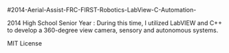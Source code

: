 #2014-Aerial-Assist-FRC-FIRST-Robotics-LabView-C-Automation-

2014 High School Senior Year : During this time, I utilized LabVIEW and C++ to develop a 360-degree view camera, sensory and autonomous systems.

MIT License
